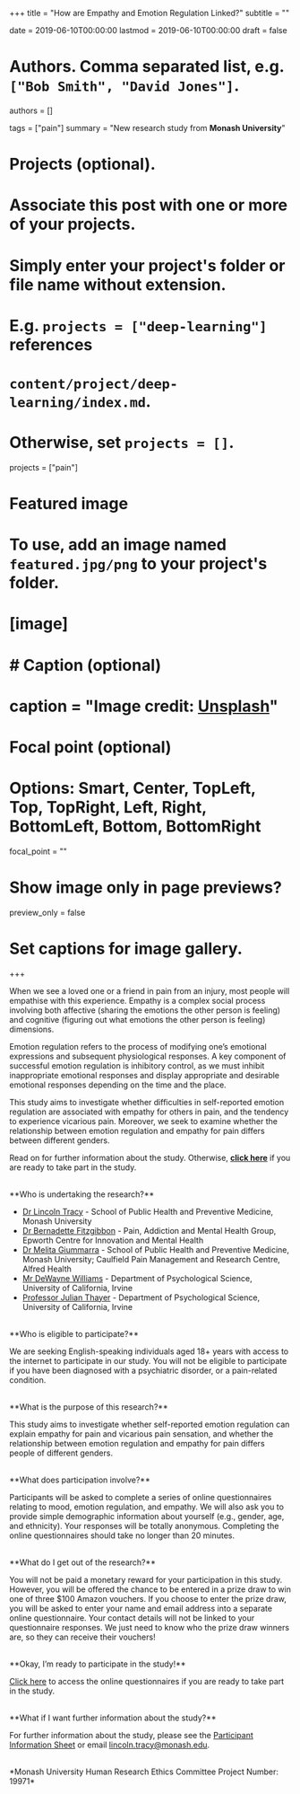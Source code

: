 +++
title = "How are Empathy and Emotion Regulation Linked?"
subtitle = ""

date = 2019-06-10T00:00:00
lastmod = 2019-06-10T00:00:00
draft = false

# Authors. Comma separated list, e.g. `["Bob Smith", "David Jones"]`.
authors = []

tags = ["pain"]
summary = "New research study from **Monash University**"

# Projects (optional).
#   Associate this post with one or more of your projects.
#   Simply enter your project's folder or file name without extension.
#   E.g. `projects = ["deep-learning"]` references 
#   `content/project/deep-learning/index.md`.
#   Otherwise, set `projects = []`.
projects = ["pain"]

# Featured image
# To use, add an image named `featured.jpg/png` to your project's folder. 
# [image]
#   # Caption (optional)
#   caption = "Image credit: [**Unsplash**](https://unsplash.com/photos/CpkOjOcXdUY)"

  # Focal point (optional)
  # Options: Smart, Center, TopLeft, Top, TopRight, Left, Right, BottomLeft, Bottom, BottomRight
  focal_point = ""

  # Show image only in page previews?
  preview_only = false

# Set captions for image gallery.

+++

When we see a loved one or a friend in pain from an injury, most people will empathise with this experience. Empathy is a complex social process involving both affective (sharing the emotions the other person is feeling) and cognitive (figuring out what emotions the other person is feeling) dimensions.

Emotion regulation refers to the process of modifying one’s emotional expressions and subsequent physiological responses. A key component of successful emotion regulation is inhibitory control, as we must inhibit inappropriate emotional responses and display appropriate and desirable emotional responses depending on the time and the place. 

This study aims to investigate whether difficulties in self-reported emotion regulation are associated with empathy for others in pain, and the tendency to experience vicarious pain. Moreover, we seek to examine whether the relationship between emotion regulation and empathy for pain differs between different genders.

Read on for further information about the study. Otherwise, **[click here](https://monash.az1.qualtrics.com/jfe/form/SV_djmcXFxR2pkoXPv)** if you are ready to take part in the study. 

<br/> 
**Who is undertaking the research?**

- [Dr Lincoln Tracy](https://www.lincolntracy.com/) - School of Public Health and Preventive Medicine, Monash University
- [Dr Bernadette Fitzgibbon](http://www.maprc.org.au/dr-bernadette-fitzgibbon) - Pain, Addiction and Mental Health Group, Epworth Centre for Innovation and Mental Health
- [Dr Melita Giummarra](https://research.monash.edu/en/persons/melita-giummarra) - School of Public Health and Preventive Medicine, Monash University; Caulfield Pain Management and Research Centre, Alfred Health
- [Mr DeWayne Williams](https://www.researchgate.net/profile/DeWayne_Williams) - Department of Psychological Science, University of California, Irvine
- [Professor Julian Thayer](https://socialecology.uci.edu/faculty/jfthayer) - Department of Psychological Science, University of California, Irvine

<br/> 
**Who is eligible to participate?**

We are seeking English-speaking individuals aged 18+ years with access to the internet to participate in our study. You will not be eligible to participate if you have been diagnosed with a psychiatric disorder, or a pain-related condition.

<br/> 
**What is the purpose of this research?**

This study aims to investigate whether self-reported emotion regulation can explain empathy for pain and vicarious pain sensation, and whether the relationship between emotion regulation and empathy for pain differs people of different genders. 

<br/> 
**What does participation involve?** 

Participants will be asked to complete a series of online questionnaires relating to mood, emotion regulation, and empathy. We will also ask you to provide simple demographic information about yourself (e.g., gender, age, and ethnicity). Your responses will be totally anonymous. Completing the online questionnaires should take no longer than 20 minutes.

<br/> 
**What do I get out of the research?**

You will not be paid a monetary reward for your participation in this study. However, you will be offered the chance to be entered in a prize draw to win one of three $100 Amazon vouchers. If you choose to enter the prize draw, you will be asked to enter your name and email address into a separate online questionnaire. Your contact details will not be linked to your questionnaire responses. We just need to know who the prize draw winners are, so they can receive their vouchers!  

<br/> 
**Okay, I’m ready to participate in the study!**

[Click here](https://monash.az1.qualtrics.com/jfe/form/SV_djmcXFxR2pkoXPv) to access the online questionnaires if you are ready to take part in the study. 

<br/> 
**What if I want further information about the study?**

For further information about the study, please see the [Participant Information Sheet](/files/EmpathyER_ES_Ver2.pdf) or email [lincoln.tracy@monash.edu](mailto:lincoln.tracy@monash.edu).

<br/> 
*Monash University Human Research Ethics Committee Project Number: 19971*


